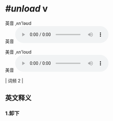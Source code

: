 # ***\#unload*** v
英音 ˌʌn'ləʊd  
英音
<audio src="./media/unload1.aac" controls="controls"></audio>

美音 ˌʌn'loʊd  
美音
<audio src="./media/unload2.aac" controls="controls"></audio>



| 词频 2 |  

英文释义
---
### 1.**卸下**  


